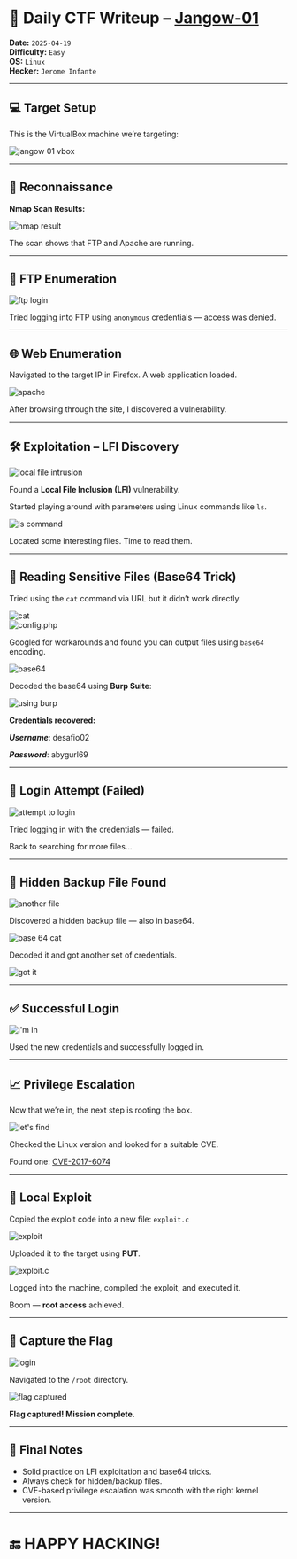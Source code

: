 # 🧾 Daily CTF Writeup – [Jangow-01](https://www.vulnhub.com/entry/jangow-101,754/)

**Date:** `2025-04-19`  
**Difficulty:** `Easy`    
**OS:** `Linux`   
**Hecker:** `Jerome Infante`


---

## 💻 Target Setup

This is the VirtualBox machine we’re targeting:

![jangow 01 vbox](1.png)

---

## 🔎 Reconnaissance

**Nmap Scan Results:**

![nmap result](2.png)

The scan shows that FTP and Apache are running.

---

## 📂 FTP Enumeration

![ftp login](3.png)

Tried logging into FTP using `anonymous` credentials — access was denied.

---

## 🌐 Web Enumeration

Navigated to the target IP in Firefox. A web application loaded.

![apache](4.png)

After browsing through the site, I discovered a vulnerability.

---

## 🛠️ Exploitation – LFI Discovery

![local file intrusion](5.png)

Found a **Local File Inclusion (LFI)** vulnerability.

Started playing around with parameters using Linux commands like `ls`.

![ls command](6.png)

Located some interesting files. Time to read them.

---

## 📜 Reading Sensitive Files (Base64 Trick)

Tried using the `cat` command via URL but it didn’t work directly.

![cat](7.png)  
![config.php](8.png)

Googled for workarounds and found you can output files using `base64` encoding.

![base64](9.png)

Decoded the base64 using **Burp Suite**:

![using burp](10.png)

**Credentials recovered:**

***Username***: desafio02

***Password***: abygurl69


---

## 🔐 Login Attempt (Failed)

![attempt to login](11.png)

Tried logging in with the credentials — failed.

Back to searching for more files…

---

## 📁 Hidden Backup File Found

![another file](12.png)

Discovered a hidden backup file — also in base64.

![base 64 cat](13.png)

Decoded it and got another set of credentials.

![got it](14.png)

---

## ✅ Successful Login

![i'm in](15.png)

Used the new credentials and successfully logged in.

---

## 📈 Privilege Escalation

Now that we’re in, the next step is rooting the box.

![let's find](16.png)

Checked the Linux version and looked for a suitable CVE.

Found one: [CVE-2017-6074](https://www.exploit-db.com/exploits/41458)

---

## 🧨 Local Exploit

Copied the exploit code into a new file: `exploit.c`

![exploit](18.png)

Uploaded it to the target using **PUT**.

![exploit.c](19.png)

Logged into the machine, compiled the exploit, and executed it.

Boom — **root access** achieved.

---

## 🏁 Capture the Flag

![login](20.png)

Navigated to the `/root` directory.

![flag captured](21.png)

**Flag captured! Mission complete.**

---

## 🎉 Final Notes

- Solid practice on LFI exploitation and base64 tricks.  
- Always check for hidden/backup files.  
- CVE-based privilege escalation was smooth with the right kernel version.

---

# 🔚 HAPPY HACKING!
